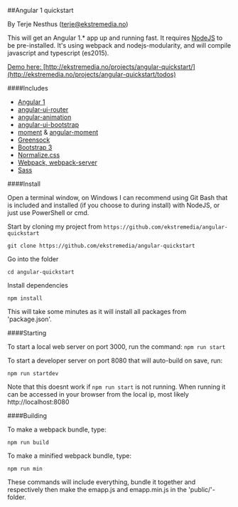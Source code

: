 ##Angular 1 quickstart

By Terje Nesthus (terje@ekstremedia.no)

This will get an Angular 1.* app up and running fast. It requires [NodeJS](https://nodejs.org) to be pre-installed. It's using webpack and nodejs-modularity, and will compile javascript and typescript (es2015).

[Demo here: ](http://ekstremedia.no/projects/angular-quickstart/) [http://ekstremedia.no/projects/angular-quickstart/](http://ekstremedia.no/projects/angular-quickstart/todos)

####Includes
* [Angular 1](https://angularjs.org/)
* [angular-ui-router](https://github.com/angular-ui/ui-router)
* [angular-animation](https://docs.angularjs.org/api/ngAnimate)
* [angular-ui-bootstrap](https://angular-ui.github.io/bootstrap/)
* [moment](http://momentjs.com/) & [angular-moment](https://github.com/urish/angular-moment)
* [Greensock](https://greensock.com)
* [Bootstrap 3](http://getbootstrap.com/)
* [Normalize.css](https://necolas.github.io/normalize.css/)
* [Webpack, webpack-server](https://webpack.github.io/)
* [Sass](http://sass-lang.com/)

####Install

Open a terminal window, on Windows I can recommend using Git Bash that is included and installed (if you choose to during install) with NodeJS,
or just use PowerShell or cmd. 

Start by cloning my project from `https://github.com/ekstremedia/angular-quickstart`

```
git clone https://github.com/ekstremedia/angular-quickstart
```

Go into the folder

```
cd angular-quickstart
```

Install dependencies

```
npm install
```

This will take some minutes as it will install all packages from 'package.json'. 

####Starting

To start a local web server on port 3000, run the command:
```npm run start```

To start a developer server on port 8080 that will auto-build on save, run:

```
npm run startdev
```

Note that this doesnt work if `npm run start` is not running. When running it can be accessed in your browser from the local ip, most likely 
http://localhost:8080 

####Building

To make a webpack bundle, type: 
```
npm run build
```

To make a minified webpack bundle, type:
```
npm run min
```

These commands will include everything, bundle it together and respectively then make the emapp.js and emapp.min.js in the 'public/'-folder.